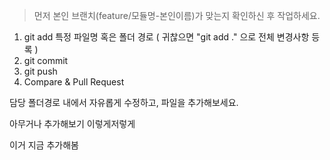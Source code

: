 > 먼저 본인 브랜치(feature/모듈명-본인이름)가 맞는지 확인하신 후 작업하세요.

1. git add 특정 파일명 혹은 폴더 경로 ( 귀찮으면 "git add ." 으로 전체 변경사항 등록 )
2. git commit
3. git push
4. Compare & Pull Request

담당 폴더경로 내에서 자유롭게 수정하고, 파일을 추가해보세요. 

아무거나 추가해보기
이렇게저렇게

이거 지금 추가해봄 